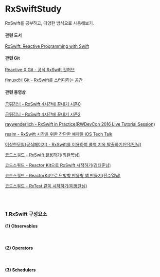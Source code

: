 # RxSwiftStudy
RxSwift를 공부하고, 다양한 방식으로 사용해보기.

#### 관련 도서
[RxSwift: Reactive Programming with Swift](https://www.raywenderlich.com/books/rxswift-reactive-programming-with-swift/v4.0/)

#### 관련 Git
[Reactive X Git - 공식 RxSwift 깃허브](https://github.com/ReactiveX/RxSwift)

[fimuxd님 Git - RxSwift를 스터디하는 공간](https://github.com/fimuxd/RxSwift)

#### 관련 동영상
[곰튀김님 - RxSwift 4시간에 끝내기 시즌0](https://www.youtube.com/playlist?list=PL03rJBlpwTaAh5zfc8KWALc3ADgugJwjq)

[곰튀김님 - RxSwift 4시간에 끝내기 시즌2](https://www.youtube.com/watch?v=iHKBNYMWd5I)

[raywenderlich - RxSwift in Practice(RWDevCon 2016 Live Tutorial Session)](https://www.youtube.com/watch?v=W3zGx4TUaCE)

[realm - RxSwift 시작을 위한 간단한 예제들 iOS Tech Talk](https://academy.realm.io/kr/posts/how-to-use-rxswift-with-simple-examples-ios-techtalk/)

[이상한모임(공식페이지) - RxSwift를 이용하여 콜백 지옥 탈출하기(안정민님)](https://www.youtube.com/watch?v=jCT-eUaD-d4&t=713s)

[코드스쿼드 - RxSwift 활용하기(최완복님)](https://www.youtube.com/watch?v=WN6s3xWZ3tw)

[코드스쿼드 - Reactor Kit으로 RxSwift 시작하기(김태준님)](https://www.youtube.com/watch?v=G1b1sBy8XBA&list=PLAHa1zfLtLiNPl0RVd6WX6W_aa678RAmS&index=8)

[코드스쿼드 - ReactorKit으로 단방향 반응형 앱 만들기(전수열님)](https://www.youtube.com/watch?v=ASwBnMJNUK4)

[코드스쿼드 - RxTest 같이 시작하기(이병찬님)](https://www.youtube.com/watch?v=tVWKUMxyqVo)


<br>
<br>


### 1.RxSwift 구성요소
#### (1) Observables

<br>

#### (2) Operators

<br>


#### (3) Schedulers

<br>

